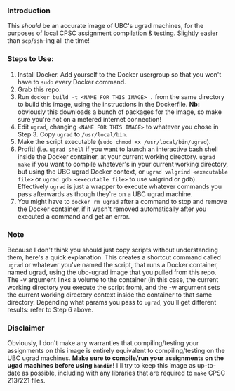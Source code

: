 ### Introduction
This _should_ be an accurate image of UBC's ugrad machines, for the purposes of local CPSC assignment compilation & testing. Slightly easier than `scp`/`ssh`-ing all the time!

### Steps to Use:
1. Install Docker. Add yourself to the Docker usergroup so that you won't have to `sudo` every Docker command.
2. Grab this repo.
3. Run `docker build -t <NAME FOR THIS IMAGE> .` from the same directory to build this image, using the instructions in the Dockerfile. **Nb:** obviously this downloads a bunch of packages for the image, so make sure you're not on a metered internet connection!
4. Edit `ugrad`, changing `<NAME FOR THIS IMAGE>` to whatever you chose in Step 3. Copy `ugrad` to `/usr/local/bin`.
5. Make the script executable (`sudo chmod +x /usr/local/bin/ugrad`).
6. Profit! (i.e. `ugrad shell` if you want to launch an interactive bash shell inside the Docker container, at your current working directory. `ugrad make` if you want to compile whatever's in your current working directory, but using the UBC ugrad Docker context, or `ugrad valgrind <executable file>` or `ugrad gdb <executable file>` to use valgrind or gdb). Effectively `ugrad` is just a wrapper to execute whatever commands you pass afterwards as though they're on a UBC ugrad machine.
7. You might have to `docker rm ugrad` after a command to stop and remove the Docker container, if it wasn't removed automatically after you executed a command and get an error.

### Note
Because I don't think you should just copy scripts without understanding them, here's a quick explanation. This creates a shortcut command called `ugrad` or whatever you've named the script, that runs a Docker container, named ugrad, using the ubc-ugrad image that you pulled from this repo. The -v argument links a volume to the container (in this case, the current working directory you execute the script from), and the -w argument sets the current working directory context inside the container to that same directory. Depending what params you pass to `ugrad`, you'll get different results: refer to Step 6 above.

### Disclaimer
Obviously, I don't make any warranties that compiling/testing your assignments on this image is entirely equivalent to compiling/testing on the UBC ugrad machines. **Make sure to compile/run your assignments on the ugad machines before using `handin`!** I'll try to keep this image as up-to-date as possible, including with any libraries that are required to `make` CPSC 213/221 files.
